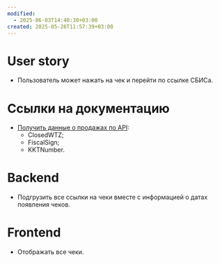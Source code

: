 ```yaml
---
modified:
  - 2025-06-03T14:40:30+03:00
created: 2025-05-26T11:57:39+03:00
---
```

# User story
- Пользователь может нажать на чек и перейти по ссылке СБИСа.
# Ссылки на документацию
- [Получить данные о продажах по API](https://saby.ru/help/integration/api/app_sale/get_sale_data):
	- ClosedWTZ;
	- FiscalSign;
	- KKTNumber.
# Backend
- Подгрузить все ссылки на чеки вместе с информацией о датах появления чеков.
# Frontend
- Отображать все чеки.